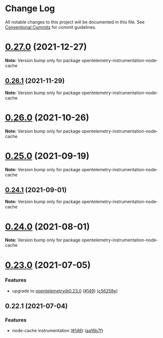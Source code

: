 # Change Log

All notable changes to this project will be documented in this file.
See [Conventional Commits](https://conventionalcommits.org) for commit guidelines.

# [0.27.0](https://github.com/aspecto-io/opentelemetry-ext-js/compare/opentelemetry-instrumentation-node-cache@0.26.1...opentelemetry-instrumentation-node-cache@0.27.0) (2021-12-27)

**Note:** Version bump only for package opentelemetry-instrumentation-node-cache





## [0.26.1](https://github.com/aspecto-io/opentelemetry-ext-js/compare/opentelemetry-instrumentation-node-cache@0.26.0...opentelemetry-instrumentation-node-cache@0.26.1) (2021-11-29)

**Note:** Version bump only for package opentelemetry-instrumentation-node-cache





# [0.26.0](https://github.com/aspecto-io/opentelemetry-ext-js/compare/opentelemetry-instrumentation-node-cache@0.25.0...opentelemetry-instrumentation-node-cache@0.26.0) (2021-10-26)

**Note:** Version bump only for package opentelemetry-instrumentation-node-cache





# [0.25.0](https://github.com/aspecto-io/opentelemetry-ext-js/compare/opentelemetry-instrumentation-node-cache@0.24.1...opentelemetry-instrumentation-node-cache@0.25.0) (2021-09-19)

**Note:** Version bump only for package opentelemetry-instrumentation-node-cache





## [0.24.1](https://github.com/aspecto-io/opentelemetry-ext-js/compare/opentelemetry-instrumentation-node-cache@0.24.0...opentelemetry-instrumentation-node-cache@0.24.1) (2021-09-01)

**Note:** Version bump only for package opentelemetry-instrumentation-node-cache





# [0.24.0](https://github.com/aspecto-io/opentelemetry-ext-js/compare/opentelemetry-instrumentation-node-cache@0.23.0...opentelemetry-instrumentation-node-cache@0.24.0) (2021-08-01)

**Note:** Version bump only for package opentelemetry-instrumentation-node-cache





# [0.23.0](https://github.com/aspecto-io/opentelemetry-ext-js/compare/opentelemetry-instrumentation-node-cache@0.22.1...opentelemetry-instrumentation-node-cache@0.23.0) (2021-07-05)


### Features

* upgrade to opentelemetry@0.23.0 ([#149](https://github.com/aspecto-io/opentelemetry-ext-js/issues/149)) ([c56258e](https://github.com/aspecto-io/opentelemetry-ext-js/commit/c56258eba8885fa7ac9a2d26e4860c30f33fe513))





## 0.22.1 (2021-07-04)


### Features

* node-cache instrumentation ([#146](https://github.com/aspecto-io/opentelemetry-ext-js/issues/146)) ([aa16b7f](https://github.com/aspecto-io/opentelemetry-ext-js/commit/aa16b7f32cdd9624d80338ce7149fbb69edabff8))
